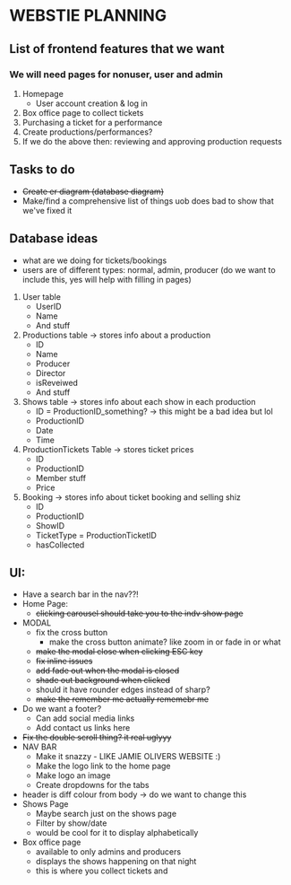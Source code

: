 # WEBSTIE PLANNING

## **List of frontend features that we want**
### We will need pages for nonuser, user and admin 
1. Homepage 
    * User account creation & log in 
3. Box office page to collect tickets
4. Purchasing a ticket for a performance
5. Create productions/performances?
6. If we do the above then: reviewing and approving production requests


## **Tasks to do**
- ~~Create er diagram (database diagram)~~
- Make/find a comprehensive list of things uob does bad to show that we've fixed it


## Database ideas
- what are we doing for tickets/bookings
- users are of different types: normal, admin, producer 
    (do we want to include this, yes will help with filling in pages)

1. User table
    * UserID
    * Name
    * And stuff
2. Productions table -> stores info about a production
    * ID 
    * Name
    * Producer
    * Director
    * isReveiwed
    * And stuff
3. Shows table -> stores info about each show in each production
    * ID = ProductionID_something? -> this might be a bad idea but lol
    * ProductionID
    * Date
    * Time
4. ProductionTickets Table -> stores ticket prices
    * ID
    * ProductionID
    * Member stuff
    * Price
5. Booking -> stores info about ticket booking and selling shiz
    * ID
    * ProductionID
    * ShowID
    * TicketType = ProductionTicketID
    * hasCollected


## UI:
* Have a search bar in the nav??!
* Home Page:  
    * ~~clicking carousel should take you to the indv show page~~
* MODAL  
    * fix the cross button
        * make the cross button animate? like zoom in or fade in or what
    * ~~make the modal close when clicking ESC key~~
    * ~~fix inline issues~~
    * ~~add fade out when the modal is closed~~
    * ~~shade out background when clicked~~
    * should it have rounder edges instead of sharp?
    * ~~make the remember me actually rememebr me~~
* Do we want a footer?
    * Can add social media links
    * Add contact us links here
* ~~Fix the double scroll thing? it real uglyyy~~
* NAV BAR
    * Make it snazzy - LIKE JAMIE OLIVERS WEBSITE :)
    * Make the logo link to the home page
    * Make logo an image
    * Create dropdowns for the tabs
* header is diff colour from body -> do we want to change this
* Shows Page
    * Maybe search just on the shows page
    * Filter by show/date
    * would be cool for it to display alphabetically
* Box office page 
    * available to only admins and producers
    * displays the shows happening on that night
    * this is where you collect tickets and 